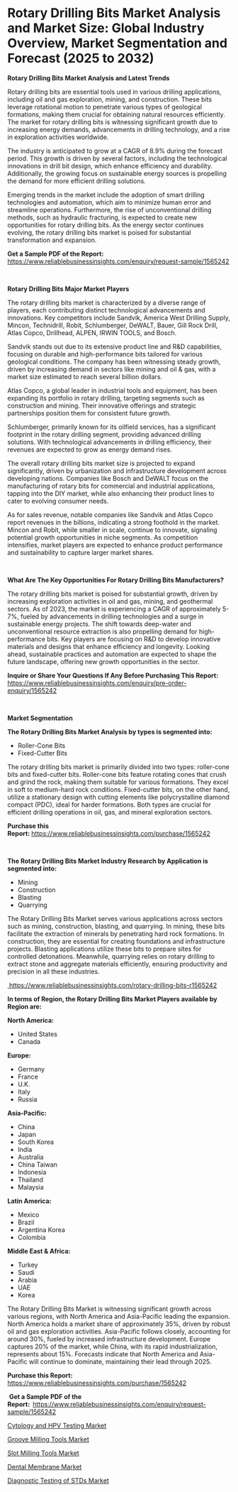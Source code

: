 <p><h1>Rotary Drilling Bits Market Analysis and Market Size: Global Industry Overview, Market Segmentation and Forecast (2025 to 2032)</h1></p><p><strong>Rotary Drilling Bits Market Analysis and Latest Trends</strong></p>
<p><p>Rotary drilling bits are essential tools used in various drilling applications, including oil and gas exploration, mining, and construction. These bits leverage rotational motion to penetrate various types of geological formations, making them crucial for obtaining natural resources efficiently. The market for rotary drilling bits is witnessing significant growth due to increasing energy demands, advancements in drilling technology, and a rise in exploration activities worldwide.</p><p>The industry is anticipated to grow at a CAGR of 8.9% during the forecast period. This growth is driven by several factors, including the technological innovations in drill bit design, which enhance efficiency and durability. Additionally, the growing focus on sustainable energy sources is propelling the demand for more efficient drilling solutions. </p><p>Emerging trends in the market include the adoption of smart drilling technologies and automation, which aim to minimize human error and streamline operations. Furthermore, the rise of unconventional drilling methods, such as hydraulic fracturing, is expected to create new opportunities for rotary drilling bits. As the energy sector continues evolving, the rotary drilling bits market is poised for substantial transformation and expansion.</p></p>
<p><strong>Get a Sample PDF of the Report:&nbsp;</strong> <a href="https://www.reliablebusinessinsights.com/enquiry/request-sample/1565242?utm_campaign=2310&utm_medium=2&utm_source=Github&utm_content=ia&utm_term=08042025&utm_id=rotary-drilling-bits">https://www.reliablebusinessinsights.com/enquiry/request-sample/1565242</a></p>
<p>&nbsp;</p>
<p><strong>Rotary Drilling Bits Major Market Players</strong></p>
<p><p>The rotary drilling bits market is characterized by a diverse range of players, each contributing distinct technological advancements and innovations. Key competitors include Sandvik, America West Drilling Supply, Mincon, Technidrill, Robit, Schlumberger, DeWALT, Bauer, Gill Rock Drill, Atlas Copco, Drillhead, ALPEN, IRWIN TOOLS, and Bosch. </p><p>Sandvik stands out due to its extensive product line and R&D capabilities, focusing on durable and high-performance bits tailored for various geological conditions. The company has been witnessing steady growth, driven by increasing demand in sectors like mining and oil & gas, with a market size estimated to reach several billion dollars.</p><p>Atlas Copco, a global leader in industrial tools and equipment, has been expanding its portfolio in rotary drilling, targeting segments such as construction and mining. Their innovative offerings and strategic partnerships position them for consistent future growth.</p><p>Schlumberger, primarily known for its oilfield services, has a significant footprint in the rotary drilling segment, providing advanced drilling solutions. With technological advancements in drilling efficiency, their revenues are expected to grow as energy demand rises.</p><p>The overall rotary drilling bits market size is projected to expand significantly, driven by urbanization and infrastructure development across developing nations. Companies like Bosch and DeWALT focus on the manufacturing of rotary bits for commercial and industrial applications, tapping into the DIY market, while also enhancing their product lines to cater to evolving consumer needs.</p><p>As for sales revenue, notable companies like Sandvik and Atlas Copco report revenues in the billions, indicating a strong foothold in the market. Mincon and Robit, while smaller in scale, continue to innovate, signaling potential growth opportunities in niche segments. As competition intensifies, market players are expected to enhance product performance and sustainability to capture larger market shares.</p></p>
<p>&nbsp;</p>
<p><strong>What Are The Key Opportunities For Rotary Drilling Bits Manufacturers?</strong></p>
<p><p>The rotary drilling bits market is poised for substantial growth, driven by increasing exploration activities in oil and gas, mining, and geothermal sectors. As of 2023, the market is experiencing a CAGR of approximately 5-7%, fueled by advancements in drilling technologies and a surge in sustainable energy projects. The shift towards deep-water and unconventional resource extraction is also propelling demand for high-performance bits. Key players are focusing on R&D to develop innovative materials and designs that enhance efficiency and longevity. Looking ahead, sustainable practices and automation are expected to shape the future landscape, offering new growth opportunities in the sector.</p></p>
<p><strong>Inquire or Share Your Questions If Any Before Purchasing This Report:</strong> <a href="https://www.reliablebusinessinsights.com/enquiry/pre-order-enquiry/1565242?utm_campaign=2310&utm_medium=2&utm_source=Github&utm_content=ia&utm_term=08042025&utm_id=rotary-drilling-bits">https://www.reliablebusinessinsights.com/enquiry/pre-order-enquiry/1565242</a></p>
<p>&nbsp;</p>
<p><strong>Market Segmentation</strong></p>
<p><strong>The Rotary Drilling Bits Market Analysis by types is segmented into:</strong></p>
<p><ul><li>Roller-Cone Bits</li><li>Fixed-Cutter Bits</li></ul></p>
<p><p>The rotary drilling bits market is primarily divided into two types: roller-cone bits and fixed-cutter bits. Roller-cone bits feature rotating cones that crush and grind the rock, making them suitable for various formations. They excel in soft to medium-hard rock conditions. Fixed-cutter bits, on the other hand, utilize a stationary design with cutting elements like polycrystalline diamond compact (PDC), ideal for harder formations. Both types are crucial for efficient drilling operations in oil, gas, and mineral exploration sectors.</p></p>
<p><strong>Purchase this Report:&nbsp;</strong><a href="https://www.reliablebusinessinsights.com/purchase/1565242?utm_campaign=2310&utm_medium=2&utm_source=Github&utm_content=ia&utm_term=08042025&utm_id=rotary-drilling-bits">https://www.reliablebusinessinsights.com/purchase/1565242</a></p>
<p>&nbsp;</p>
<p><strong>The Rotary Drilling Bits Market Industry Research by Application is segmented into:</strong></p>
<p><ul><li>Mining</li><li>Construction</li><li>Blasting</li><li>Quarrying</li></ul></p>
<p><p>The Rotary Drilling Bits Market serves various applications across sectors such as mining, construction, blasting, and quarrying. In mining, these bits facilitate the extraction of minerals by penetrating hard rock formations. In construction, they are essential for creating foundations and infrastructure projects. Blasting applications utilize these bits to prepare sites for controlled detonations. Meanwhile, quarrying relies on rotary drilling to extract stone and aggregate materials efficiently, ensuring productivity and precision in all these industries.</p></p>
<p><a href="https://www.reliablebusinessinsights.com/rotary-drilling-bits-r1565242?utm_campaign=2310&utm_medium=2&utm_source=Github&utm_content=ia&utm_term=08042025&utm_id=rotary-drilling-bits">&nbsp;https://www.reliablebusinessinsights.com/rotary-drilling-bits-r1565242</a></p>
<p><strong>In terms of Region, the Rotary Drilling Bits Market Players available by Region are:</strong></p>
<p>
    <p> <strong> North America: </strong>
        <ul>
            <li>United States</li>
            <li>Canada</li>
        </ul>
        </p> 
    <p> <strong> Europe: </strong>
        <ul>
            <li>Germany</li>
            <li>France</li>
            <li>U.K.</li>
            <li>Italy</li>
            <li>Russia</li>
        </ul>
        </p> 
    <p> <strong> Asia-Pacific: </strong>
        <ul>
            <li>China</li>
            <li>Japan</li>
            <li>South Korea</li>
            <li>India</li>
            <li>Australia</li>
            <li>China Taiwan</li>
            <li>Indonesia</li>
            <li>Thailand</li>
            <li>Malaysia</li>
        </ul>
        </p> 
    <p> <strong> Latin America: </strong>
        <ul>
            <li>Mexico</li>
            <li>Brazil</li>
            <li>Argentina Korea</li>
            <li>Colombia</li>
        </ul>
        </p> 
    <p> <strong> Middle East & Africa: </strong>
        <ul>
            <li>Turkey</li>
            <li>Saudi</li>
            <li>Arabia</li>
            <li>UAE</li>
            <li>Korea</li>
        </ul>
    </p>
    </p>
<p><p>The Rotary Drilling Bits Market is witnessing significant growth across various regions, with North America and Asia-Pacific leading the expansion. North America holds a market share of approximately 35%, driven by robust oil and gas exploration activities. Asia-Pacific follows closely, accounting for around 30%, fueled by increased infrastructure development. Europe captures 20% of the market, while China, with its rapid industrialization, represents about 15%. Forecasts indicate that North America and Asia-Pacific will continue to dominate, maintaining their lead through 2025.</p></p>
<p><strong>Purchase this Report: </strong><a href="https://www.reliablebusinessinsights.com/purchase/1565242?utm_campaign=2310&utm_medium=2&utm_source=Github&utm_content=ia&utm_term=08042025&utm_id=rotary-drilling-bits">https://www.reliablebusinessinsights.com/purchase/1565242</a></p>
<p>&nbsp;<strong>Get a Sample PDF of the Report:&nbsp;&nbsp;</strong><a href="https://www.reliablebusinessinsights.com/enquiry/request-sample/1565242?utm_campaign=2310&utm_medium=2&utm_source=Github&utm_content=ia&utm_term=08042025&utm_id=rotary-drilling-bits">https://www.reliablebusinessinsights.com/enquiry/request-sample/1565242</a></p>
<p><strong></strong></p>
<p><p><a href="https://www.linkedin.com/pulse/cytology-hpv-testing-market-analysis-major-challenges-anmge?utm_campaign=2310&utm_medium=2&utm_source=Github&utm_content=ia&utm_term=08042025&utm_id=rotary-drilling-bits">Cytology and HPV Testing Market</a></p><p><a href="https://github.com/sakourkishev/Market-Research-Report-List-1/blob/main/groove-milling-tools-market.md?utm_campaign=2310&utm_medium=2&utm_source=Github&utm_content=ia&utm_term=08042025&utm_id=rotary-drilling-bits">Groove Milling Tools Market</a></p><p><a href="https://github.com/shongranch73/Market-Research-Report-List-1/blob/main/slot-milling-tools-market.md?utm_campaign=2310&utm_medium=2&utm_source=Github&utm_content=ia&utm_term=08042025&utm_id=rotary-drilling-bits">Slot Milling Tools Market</a></p><p><a href="https://www.linkedin.com/pulse/in-depth-dental-membrane-report-industry-analysis-forecasted-wrbte?utm_campaign=2310&utm_medium=2&utm_source=Github&utm_content=ia&utm_term=08042025&utm_id=rotary-drilling-bits">Dental Membrane Market</a></p><p><a href="https://www.linkedin.com/pulse/diagnostic-testing-stds-market-size-growth-expected-reach-cagr-w6ije?utm_campaign=2310&utm_medium=2&utm_source=Github&utm_content=ia&utm_term=08042025&utm_id=rotary-drilling-bits">Diagnostic Testing of STDs Market</a></p></p>